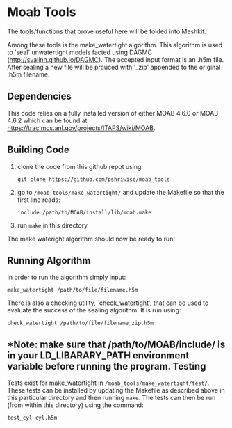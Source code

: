 Moab Tools
========================================

The tools/functions that prove useful here will be folded into Meshkit.

Among these tools is the make_watertight algorithm. This algorithm is used to 'seal' 
unwatertight models facted using DAGMC (http://svalinn.github.io/DAGMC). The accepted input
format is an .h5m file. After sealing a new file will be prouced with '_zip' appended 
to the original .h5m filename.



Dependencies
------------

This code relies on a fully installed version of either MOAB 4.6.0 or MOAB 4.6.2 which can be found at https://trac.mcs.anl.gov/projects/ITAPS/wiki/MOAB.


Building Code 
-------------

1) clone the code from this github repot using:

   ```git clone https://github.com/pshriwise/moab_tools```


2) go to `/moab_tools/make_watertight/` and update the Makefile so that the first line reads:

   ```include /path/to/MOAB/install/lib/moab.make```

3) run `make` in this directory

The make wateright algorithm should now be ready to run!

Running Algorithm
-----------------

In order to run the algorithm simply input:

```make_watertight /path/to/file/filename.h5m```

There is also a checking utility, `check_watertight', that can be used to 
evaluate the success of the sealing algorithm. It is run using:

```check_watertight /path/to/file/filename_zip.h5m```

*Note: make sure that /path/to/MOAB/include/ is in your LD_LIBARARY_PATH environment  
       variable before running the program.
Testing
-------

Tests exist for make_watertight in `/moab_tools/make_watertight/test/`.
These tests can be installed by updating the Makefile as described above in this particular directory
and then running `make`. The tests can then be run (from within this directory) using the command:

```test_cyl cyl.h5m```
